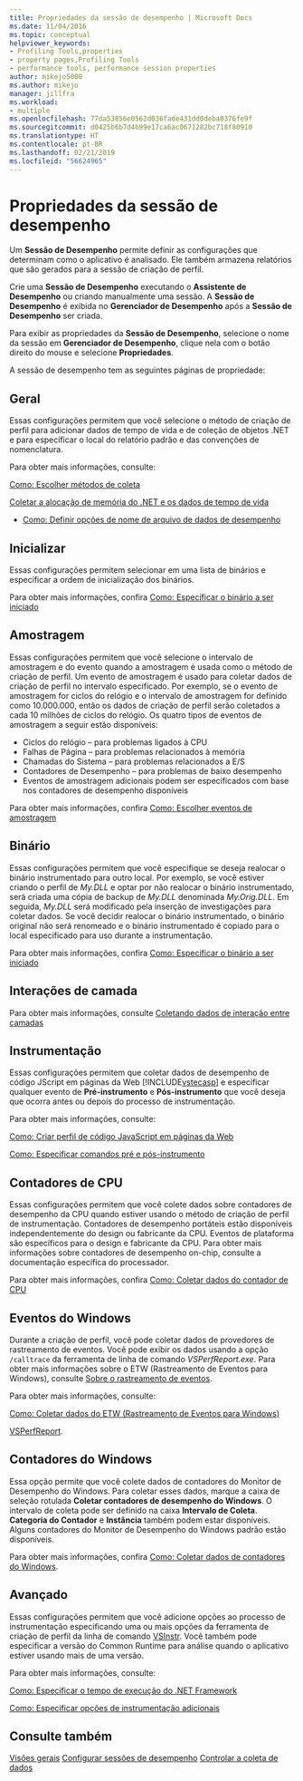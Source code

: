 ```yaml
---
title: Propriedades da sessão de desempenho | Microsoft Docs
ms.date: 11/04/2016
ms.topic: conceptual
helpviewer_keywords:
- Profiling Tools,properties
- property pages,Profiling Tools
- performance tools, performance session properties
author: mikejo5000
ms.author: mikejo
manager: jillfra
ms.workload:
- multiple
ms.openlocfilehash: 77da53856e0562d036fade431dd0deba0376fe9f
ms.sourcegitcommit: d0425b6b7d4b99e17ca6ac0671282bc718f80910
ms.translationtype: HT
ms.contentlocale: pt-BR
ms.lasthandoff: 02/21/2019
ms.locfileid: "56624965"
---
```

# <a name="performance-session-properties"></a>Propriedades da sessão de desempenho

Um **Sessão de Desempenho** permite definir as configurações que determinam como o aplicativo é analisado. Ele também armazena relatórios que são gerados para a sessão de criação de perfil.

Crie uma **Sessão de Desempenho** executando o **Assistente de Desempenho** ou criando manualmente uma sessão. A **Sessão de Desempenho** é exibida no **Gerenciador de Desempenho** após a **Sessão de Desempenho** ser criada.

Para exibir as propriedades da **Sessão de Desempenho**, selecione o nome da sessão em **Gerenciador de Desempenho**, clique nela com o botão direito do mouse e selecione **Propriedades**.

A sessão de desempenho tem as seguintes páginas de propriedade:

## <a name="general"></a>Geral

Essas configurações permitem que você selecione o método de criação de perfil para adicionar dados de tempo de vida e de coleção de objetos .NET e para especificar o local do relatório padrão e das convenções de nomenclatura.

Para obter mais informações, consulte:

[Como: Escolher métodos de coleta](../profiling/how-to-choose-collection-methods.md)

[Coletar a alocação de memória do .NET e os dados de tempo de vida](../profiling/collecting-dotnet-memory-allocation-and-lifetime-data.md)

- [Como: Definir opções de nome de arquivo de dados de desempenho](../profiling/how-to-set-performance-data-file-name-options.md)

## <a name="launch"></a>Inicializar

Essas configurações permitem selecionar em uma lista de binários e especificar a ordem de inicialização dos binários.

Para obter mais informações, confira [Como: Especificar o binário a ser iniciado](../profiling/how-to-specify-the-binary-to-start.md)

## <a name="sampling"></a>Amostragem

Essas configurações permitem que você selecione o intervalo de amostragem e do evento quando a amostragem é usada como o método de criação de perfil. Um evento de amostragem é usado para coletar dados de criação de perfil no intervalo especificado. Por exemplo, se o evento de amostragem for ciclos do relógio e o intervalo de amostragem for definido como 10.000.000, então os dados de criação de perfil serão coletados a cada 10 milhões de ciclos do relógio. Os quatro tipos de eventos de amostragem a seguir estão disponíveis:

- Ciclos do relógio – para problemas ligados à CPU
- Falhas de Página – para problemas relacionados à memória
- Chamadas do Sistema – para problemas relacionados a E/S
- Contadores de Desempenho – para problemas de baixo desempenho
- Eventos de amostragem adicionais podem ser especificados com base nos contadores de desempenho disponíveis

Para obter mais informações, confira [Como: Escolher eventos de amostragem](../profiling/how-to-choose-sampling-events.md)

## <a name="binary"></a>Binário
Essas configurações permitem que você especifique se deseja realocar o binário instrumentado para outro local. Por exemplo, se você estiver criando o perfil de *My.DLL* e optar por não realocar o binário instrumentado, será criada uma cópia de backup de *My.DLL* denominada *My.Orig.DLL*. Em seguida, *My.DLL* será modificado pela inserção de investigações para coletar dados. Se você decidir realocar o binário instrumentado, o binário original não será renomeado e o binário instrumentado é copiado para o local especificado para uso durante a instrumentação.

Para obter mais informações, confira [Como: Especificar o binário a ser iniciado](../profiling/how-to-specify-the-binary-to-start.md)

## <a name="tier-interactions"></a>Interações de camada

Para obter mais informações, consulte [Coletando dados de interação entre camadas](../profiling/collecting-tier-interaction-data.md)

## <a name="instrumentation"></a>Instrumentação

Essas configurações permitem que coletar dados de desempenho de código JScript em páginas da Web [!INCLUDE[vstecasp](../code-quality/includes/vstecasp_md.md)] e especificar qualquer evento de **Pré-instrumento** e **Pós-instrumento** que você deseja que ocorra antes ou depois do processo de instrumentação.

Para obter mais informações, consulte:

[Como: Criar perfil de código JavaScript em páginas da Web](../profiling/how-to-profile-javascript-code-in-web-pages.md)

[Como: Especificar comandos pré e pós-instrumento](../profiling/how-to-specify-pre-and-post-instrument-commands.md)

## <a name="cpu-counters"></a>Contadores de CPU

Essas configurações permitem que você colete dados sobre contadores de desempenho da CPU quando estiver usando o método de criação de perfil de instrumentação. Contadores de desempenho portáteis estão disponíveis independentemente do design ou fabricante da CPU. Eventos de plataforma são específicos para o design e fabricante da CPU. Para obter mais informações sobre contadores de desempenho on-chip, consulte a documentação específica do processador.

Para obter mais informações, confira [Como: Coletar dados do contador de CPU](../profiling/how-to-collect-cpu-counter-data.md)

## <a name="windows-events"></a>Eventos do Windows

Durante a criação de perfil, você pode coletar dados de provedores de rastreamento de eventos. Você pode exibir os dados usando a opção `/calltrace` da ferramenta de linha de comando *VSPerfReport.exe*. Para obter mais informações sobre o ETW (Rastreamento de Eventos para Windows), consulte [Sobre o rastreamento de eventos](http://go.microsoft.com/fwlink/?linkid=90752).

Para obter mais informações, consulte:

[Como: Coletar dados do ETW (Rastreamento de Eventos para Windows)](../profiling/how-to-collect-event-tracing-for-windows-etw-data.md)

[VSPerfReport](../profiling/vsperfreport.md).

## <a name="windows-counters"></a>Contadores do Windows

Essa opção permite que você colete dados de contadores do Monitor de Desempenho do Windows. Para coletar esses dados, marque a caixa de seleção rotulada **Coletar contadores de desempenho do Windows**. O intervalo de coleta pode ser definido na caixa **Intervalo de Coleta**. **Categoria do Contador** e **Instância** também podem estar disponíveis. Alguns contadores do Monitor de Desempenho do Windows padrão estão disponíveis.

 Para obter mais informações, confira [Como: Coletar dados de contadores do Windows](../profiling/how-to-collect-windows-counter-data.md).

## <a name="advanced"></a>Avançado

Essas configurações permitem que você adicione opções ao processo de instrumentação especificando uma ou mais opções da ferramenta de criação de perfil da linha de comando [VSInstr](../profiling/vsinstr.md). Você também pode especificar a versão do Common Runtime para análise quando o aplicativo estiver usando mais de uma versão.

Para obter mais informações, consulte:

[Como: Especificar o tempo de execução do .NET Framework](../profiling/how-to-specify-the-dotnet-framework-runtime.md)

[Como: Especificar opções de instrumentação adicionais](../profiling/how-to-specify-additional-instrumentation-options.md)

## <a name="see-also"></a>Consulte também

[Visões gerais](../profiling/overviews-performance-tools.md)
[Configurar sessões de desempenho](../profiling/configuring-performance-sessions.md)
[Controlar a coleta de dados](../profiling/controlling-data-collection.md)